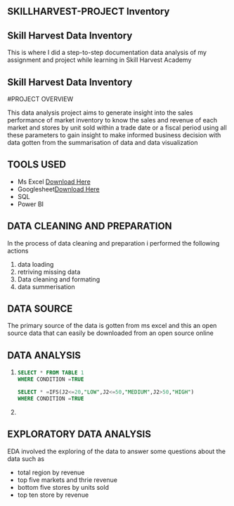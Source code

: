 ## SKILLHARVEST-PROJECT Inventory
## Skill Harvest Data Inventory

This is where I did a step-to-step documentation data  analysis of my assignment and project while learning in Skill Harvest Academy


## Skill Harvest Data Inventory

#PROJECT OVERVIEW

This data analysis project aims to generate insight into the sales performance of market inventory to know the sales and revenue of each market and stores by unit sold within a trade date or a fiscal period using all these parameters to gain insight to make informed business decision with data gotten from the summarisation of data and data visualization
  
  ## TOOLS USED 
  - Ms Excel [Download Here](http//www.Microsoftexcel.com)
  - Googlesheet[Download Here](http//www.googlesheet.com)
  - SQL
- Power BI
    
 ## DATA CLEANING AND PREPARATION
In the process of data cleaning and preparation i performed the following actions  
1. data loading
2. retriving missing data
3. Data cleaning and formating
4. data summerisation
## DATA SOURCE
The primary source of the data is gotten from ms excel and this an open source data that can easily be downloaded from an open source online  
## DATA ANALYSIS 
1. ``` SQL
   SELECT * FROM TABLE 1
   WHERE CONDITION =TRUE
   ```
    ``` SQL
   SELECT * =IFS(J2<=20,"LOW",J2<=50,"MEDIUM",J2>50,"HIGH")
   WHERE CONDITION =TRUE
 8.  ```
## EXPLORATORY DATA ANALYSIS  
EDA involved the exploring of the data to answer some questions about the data such as
- total region by revenue
- top five markets and thrie revenue
- bottom five stores by units sold
- top ten store by revenue
